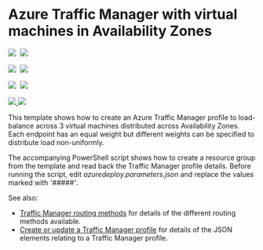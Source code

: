 # Azure Traffic Manager with virtual machines in Availability Zones

<IMG SRC="https://azbotstorage.blob.core.windows.net/badges/201-traffic-manager-vm-zones/PublicLastTestDate.svg" />&nbsp;
<IMG SRC="https://azbotstorage.blob.core.windows.net/badges/201-traffic-manager-vm-zones/PublicDeployment.svg" />&nbsp;

<IMG SRC="https://azbotstorage.blob.core.windows.net/badges/201-traffic-manager-vm-zones/FairfaxLastTestDate.svg" />&nbsp;
<IMG SRC="https://azbotstorage.blob.core.windows.net/badges/201-traffic-manager-vm-zones/FairfaxDeployment.svg" />&nbsp;

<IMG SRC="https://azbotstorage.blob.core.windows.net/badges/201-traffic-manager-vm-zones/BestPracticeResult.svg" />&nbsp;
<IMG SRC="https://azbotstorage.blob.core.windows.net/badges/201-traffic-manager-vm-zones/CredScanResult.svg" />&nbsp;

<a href="https://portal.azure.com/#create/Microsoft.Template/uri/https%3A%2F%2Fraw.githubusercontent.com%2FAzure%2Fazure-quickstart-templates%2Fmaster%2F201-traffic-manager-vm-zones%2Fazuredeploy.json" target="_blank">
    <img src="http://azuredeploy.net/deploybutton.png"/>
</a>
<a href="http://armviz.io/#/?load=https%3A%2F%2Fraw.githubusercontent.com%2FAzure%2Fazure-quickstart-templates%2Fmaster%2F201-traffic-manager-vm-zones%2Fazuredeploy.json" target="_blank">
    <img src="http://armviz.io/visualizebutton.png"/>
</a>

This template shows how to create an Azure Traffic Manager profile to load-balance across 3 virtual machines distributed across Availability Zones. Each endpoint has an equal weight but different weights can be specified to distribute load non-uniformly.

The accompanying PowerShell script shows how to create a resource group from the template and read back the Traffic Manager profile details. Before running the script, edit *azuredeploy.parameters.json* and replace the values marked with *'#####'*.


See also:

- <a href="https://azure.microsoft.com/en-us/documentation/articles/traffic-manager-routing-methods/">Traffic Manager routing methods</a> for details of the different routing methods available.
- <a href="https://msdn.microsoft.com/en-us/library/azure/mt163581.aspx">Create or update a Traffic Manager profile</a> for details of the JSON elements relating to a Traffic Manager profile.

